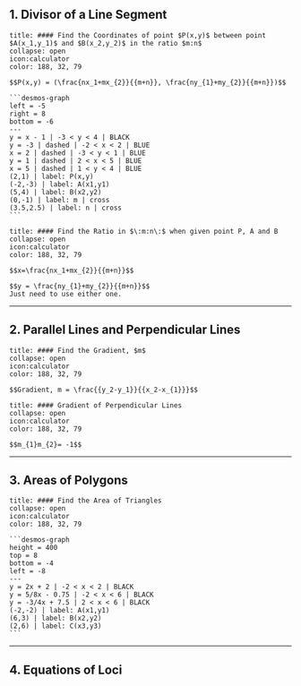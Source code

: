 ## 1. Divisor of a Line Segment

````ad-note (formula-notes?)
title: #### Find the Coordinates of point $P(x,y)$ between point $A(x_1,y_1)$ and $B(x_2,y_2)$ in the ratio $m:n$
collapse: open 
icon:calculator
color: 188, 32, 79

$$P(x,y) = (\frac{nx_1+mx_{2}}{{m+n}}, \frac{ny_{1}+my_{2}}{{m+n}})$$

```desmos-graph
left = -5
right = 8
bottom = -6
---
y = x - 1 | -3 < y < 4 | BLACK
y = -3 | dashed | -2 < x < 2 | BLUE
x = 2 | dashed | -3 < y < 1 | BLUE
y = 1 | dashed | 2 < x < 5 | BLUE
x = 5 | dashed | 1 < y < 4 | BLUE
(2,1) | label: P(x,y)
(-2,-3) | label: A(x1,y1)
(5,4) | label: B(x2,y2)
(0,-1) | label: m | cross
(3.5,2.5) | label: n | cross
```
````

```ad-note  
title: #### Find the Ratio in $\:m:n\:$ when given point P, A and B
collapse: open 
icon:calculator
color: 188, 32, 79

$$x=\frac{nx_1+mx_{2}}{{m+n}}$$

$$y = \frac{ny_{1}+my_{2}}{{m+n}}$$
Just need to use either one.
``` 
---

## 2. Parallel Lines and Perpendicular Lines

```ad-note 
title: #### Find the Gradient, $m$
collapse: open 
icon:calculator
color: 188, 32, 79

$$Gradient, m = \frac{{y_2-y_1}}{{x_2-x_{1}}}$$
``` 

```ad-note 
title: #### Gradient of Perpendicular Lines
collapse: open 
icon:calculator
color: 188, 32, 79

$$m_{1}m_{2}= -1$$
``` 
---

## 3. Areas of Polygons

````ad-note 
title: #### Find the Area of Triangles
collapse: open 
icon:calculator
color: 188, 32, 79

```desmos-graph
height = 400
top = 8
bottom = -4
left = -8
---
y = 2x + 2 | -2 < x < 2 | BLACK
y = 5/8x - 0.75 | -2 < x < 6 | BLACK
y = -3/4x + 7.5 | 2 < x < 6 | BLACK
(-2,-2) | label: A(x1,y1)
(6,3) | label: B(x2,y2)
(2,6) | label: C(x3,y3)
```
```` 
---

## 4. Equations of Loci